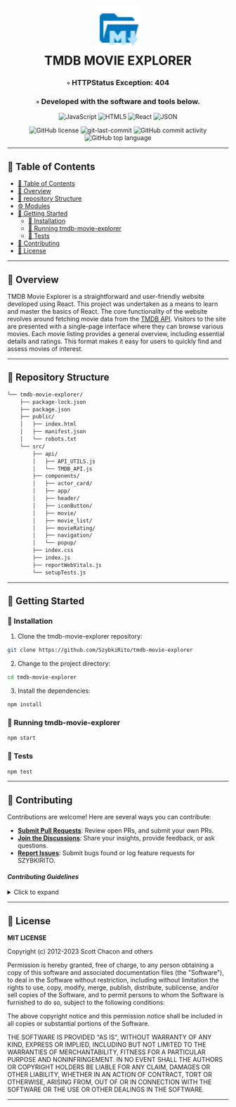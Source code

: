 <div align="center">
<h1 align="center">
<img src="https://raw.githubusercontent.com/PKief/vscode-material-icon-theme/ec559a9f6bfd399b82bb44393651661b08aaf7ba/icons/folder-markdown-open.svg" width="100" />
<br>TMDB MOVIE EXPLORER</h1>
<h3>◦ HTTPStatus Exception: 404</h3>
<h3>◦ Developed with the software and tools below.</h3>

<p align="center">
<img src="https://img.shields.io/badge/JavaScript-F7DF1E.svg?style=flat-square&logo=JavaScript&logoColor=black" alt="JavaScript" />
<img src="https://img.shields.io/badge/HTML5-E34F26.svg?style=flat-square&logo=HTML5&logoColor=white" alt="HTML5" />
<img src="https://img.shields.io/badge/React-61DAFB.svg?style=flat-square&logo=React&logoColor=black" alt="React" />
<img src="https://img.shields.io/badge/JSON-000000.svg?style=flat-square&logo=JSON&logoColor=white" alt="JSON" />
</p>
<img src="https://img.shields.io/github/license/SzybkiRito/tmdb-movie-explorer?style=flat-square&color=5D6D7E" alt="GitHub license" />
<img src="https://img.shields.io/github/last-commit/SzybkiRito/tmdb-movie-explorer?style=flat-square&color=5D6D7E" alt="git-last-commit" />
<img src="https://img.shields.io/github/commit-activity/m/SzybkiRito/tmdb-movie-explorer?style=flat-square&color=5D6D7E" alt="GitHub commit activity" />
<img src="https://img.shields.io/github/languages/top/SzybkiRito/tmdb-movie-explorer?style=flat-square&color=5D6D7E" alt="GitHub top language" />
</div>

---

## 📖 Table of Contents

- [📖 Table of Contents](#-table-of-contents)
- [📍 Overview](#-overview)
- [📂 repository Structure](#-repository-structure)
- [⚙️ Modules](#modules)
- [🚀 Getting Started](#-getting-started)
  - [🔧 Installation](#-installation)
  - [🤖 Running tmdb-movie-explorer](#-running-tmdb-movie-explorer)
  - [🧪 Tests](#-tests)
- [🤝 Contributing](#-contributing)
- [📄 License](#-license)

---

## 📍 Overview

TMDB Movie Explorer is a straightforward and user-friendly website developed using React. This project was undertaken as a means to learn and master the basics of React. The core functionality of the website revolves around fetching movie data from the [TMDB API](https://developer.themoviedb.org/reference/intro/getting-started). Visitors to the site are presented with a single-page interface where they can browse various movies. Each movie listing provides a general overview, including essential details and ratings. This format makes it easy for users to quickly find and assess movies of interest.

---

## 📂 Repository Structure

```sh
└── tmdb-movie-explorer/
    ├── package-lock.json
    ├── package.json
    ├── public/
    │   ├── index.html
    │   ├── manifest.json
    │   └── robots.txt
    └── src/
        ├── api/
        │   ├── API_UTILS.js
        │   └── TMDB_API.js
        ├── components/
        │   ├── actor_card/
        │   ├── app/
        │   ├── header/
        │   ├── iconButton/
        │   ├── movie/
        │   ├── movie_list/
        │   ├── movieRating/
        │   ├── navigation/
        │   └── popup/
        ├── index.css
        ├── index.js
        ├── reportWebVitals.js
        └── setupTests.js

```

---

## 🚀 Getting Started

### 🔧 Installation

1. Clone the tmdb-movie-explorer repository:

```sh
git clone https://github.com/SzybkiRito/tmdb-movie-explorer
```

2. Change to the project directory:

```sh
cd tmdb-movie-explorer
```

3. Install the dependencies:

```sh
npm install
```

### 🤖 Running tmdb-movie-explorer

```sh
npm start
```

### 🧪 Tests

```sh
npm test
```

---

## 🤝 Contributing

Contributions are welcome! Here are several ways you can contribute:

- **[Submit Pull Requests](https://github.com/SzybkiRito/tmdb-movie-explorer/blob/main/CONTRIBUTING.md)**: Review open PRs, and submit your own PRs.
- **[Join the Discussions](https://github.com/SzybkiRito/tmdb-movie-explorer/discussions)**: Share your insights, provide feedback, or ask questions.
- **[Report Issues](https://github.com/SzybkiRito/tmdb-movie-explorer/issues)**: Submit bugs found or log feature requests for SZYBKIRITO.

#### _Contributing Guidelines_

<details closed>
<summary>Click to expand</summary>

1. **Fork the Repository**: Start by forking the project repository to your GitHub account.
2. **Clone Locally**: Clone the forked repository to your local machine using a Git client.
   ```sh
   git clone <your-forked-repo-url>
   ```
3. **Create a New Branch**: Always work on a new branch, giving it a descriptive name.
   ```sh
   git checkout -b new-feature-x
   ```
4. **Make Your Changes**: Develop and test your changes locally.
5. **Commit Your Changes**: Commit with a clear and concise message describing your updates.
   ```sh
   git commit -m 'Implemented new feature x.'
   ```
6. **Push to GitHub**: Push the changes to your forked repository.
   ```sh
   git push origin new-feature-x
   ```
7. **Submit a Pull Request**: Create a PR against the original project repository. Clearly describe the changes and their motivations.

Once your PR is reviewed and approved, it will be merged into the main branch.

</details>

---

## 📄 License

**MIT LICENSE**

Copyright (c) 2012-2023 Scott Chacon and others

Permission is hereby granted, free of charge, to any person obtaining
a copy of this software and associated documentation files (the
"Software"), to deal in the Software without restriction, including
without limitation the rights to use, copy, modify, merge, publish,
distribute, sublicense, and/or sell copies of the Software, and to
permit persons to whom the Software is furnished to do so, subject to
the following conditions:

The above copyright notice and this permission notice shall be
included in all copies or substantial portions of the Software.

THE SOFTWARE IS PROVIDED "AS IS", WITHOUT WARRANTY OF ANY KIND,
EXPRESS OR IMPLIED, INCLUDING BUT NOT LIMITED TO THE WARRANTIES OF
MERCHANTABILITY, FITNESS FOR A PARTICULAR PURPOSE AND
NONINFRINGEMENT. IN NO EVENT SHALL THE AUTHORS OR COPYRIGHT HOLDERS BE
LIABLE FOR ANY CLAIM, DAMAGES OR OTHER LIABILITY, WHETHER IN AN ACTION
OF CONTRACT, TORT OR OTHERWISE, ARISING FROM, OUT OF OR IN CONNECTION
WITH THE SOFTWARE OR THE USE OR OTHER DEALINGS IN THE SOFTWARE.

---

